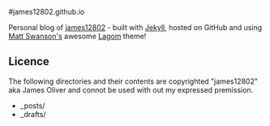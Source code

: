 #james12802.github.io

Personal blog of [james12802][j] - built with [Jekyll][jk], hosted on GitHub and using [Matt Swanson's][ms] awesome [Lagom][l] theme!

Licence
---
The following directories and their contents are copyrighted "james12802" aka James Oliver and connot be used with out my expressed premission.

* _posts/
* _drafts/


[j]: http://james12802.co.uk
[jk]: http://jekyllrb.com/
[ms]: http://github.com/swanson
[l]: http://github.com/swanson/lagom
[lo]: http://github.com/james12802/lagom-orange